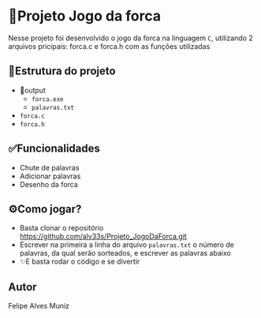 # 🏁Projeto Jogo da forca
Nesse projeto foi desenvolvido o jogo da forca na linguagem `C`, utilizando 2 arquivos pricipais: forca.c e forca.h com as funções utilizadas

## 📝Estrutura do projeto

  - 📂output
    - `forca.exe`
    - `palavras.txt`
  - `forca.c`
  - `forca.h`

## ✅Funcionalidades

  - Chute de palavras
  - Adicionar palavras
  - Desenho da forca

## ⚙️Como jogar?

  - Basta clonar o repositório https://github.com/alv33s/Projeto_JogoDaForca.git
  - Escrever na primeira a linha do arquivo `palavras.txt` o número de palavras, da qual serão sorteados, e escrever as   palavras abaixo
  - ✨E basta rodar o código e se divertir
  

## Autor
Felipe Alves Muniz
